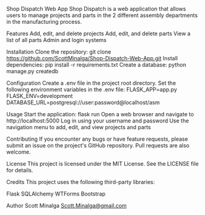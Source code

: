 Shop Dispatch Web App
Shop Dispatch is a web application that allows users to manage projects and parts in the 2 different assembly departments in the manufacturing process.

Features
Add, edit, and delete projects
Add, edit, and delete parts
View a list of all parts
Admin and login systems

Installation
Clone the repository: git clone https://github.com/ScottMinalga/Shop-Dispatch-Web-App.git
Install dependencies: pip install -r requirements.txt
Create a database: python manage.py createdb

Configuration
Create a .env file in the project root directory.
Set the following environment variables in the .env file:
FLASK_APP=app.py
FLASK_ENV=development
DATABASE_URL=postgresql://user:password@localhost/asm

Usage
Start the application: flask run
Open a web browser and navigate to http://localhost:5000
Log in using your username and password
Use the navigation menu to add, edit, and view projects and parts

Contributing
If you encounter any bugs or have feature requests, please submit an issue on the project's GitHub repository. Pull requests are also welcome.

License
This project is licensed under the MIT License. See the LICENSE file for details.

Credits
This project uses the following third-party libraries:

Flask
SQLAlchemy
WTForms
Bootstrap

Author
Scott Minalga Scott.Minalga@gmail.com
